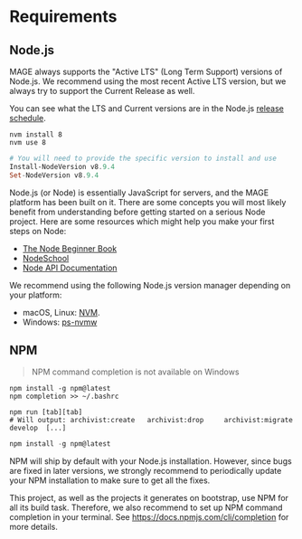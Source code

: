 # Requirements

## Node.js

<aside class="notice">
MAGE always supports the "Active LTS" (Long Term Support) versions of Node.js.
We recommend using the most recent Active LTS version, but we always try to support the Current Release as well.

You can see what the LTS and Current versions are in the Node.js
<a href="https://github.com/nodejs/Release#release-schedule">release schedule</a>.
</aside>

```shell
nvm install 8
nvm use 8
```

```powershell
# You will need to provide the specific version to install and use
Install-NodeVersion v8.9.4
Set-NodeVersion v8.9.4
```

Node.js (or Node) is essentially JavaScript for servers, and the MAGE platform has been built on it.
There are some concepts you will most likely benefit from understanding before getting started on a
serious Node project. Here are some resources which might help you make your first steps on Node:

  * [The Node Beginner Book](http://www.nodebeginner.org)
  * [NodeSchool](http://nodeschool.io)
  * [Node API Documentation](http://nodejs.org/api)


We recommend using the following Node.js version manager depending on your platform:

  * macOS, Linux: [NVM](https://github.com/creationix/nvm).
  * Windows: [ps-nvmw](https://github.com/aaronpowell/ps-nvmw)

## NPM

> NPM command completion is not available on Windows

```shell
npm install -g npm@latest
npm completion >> ~/.bashrc

npm run [tab][tab]
# Will output: archivist:create   archivist:drop     archivist:migrate  develop  [...]
```

```powershell
npm install -g npm@latest
```


NPM will ship by default with your Node.js installation. However,
since bugs are fixed in later versions, we strongly recommend
to periodically update your NPM installation to make sure to
get all the fixes.

This project, as well as the projects it generates on bootstrap,
use NPM for all its build task. Therefore, we also recommend
to set up NPM command completion in your terminal.
See https://docs.npmjs.com/cli/completion for more details.
